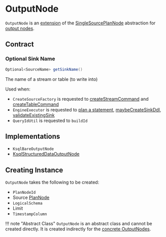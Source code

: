 # OutputNode

`OutputNode` is an [extension](#contract) of the [SingleSourcePlanNode](SingleSourcePlanNode.md) abstraction for [output nodes](#implementations).

## Contract

### <span id="getSinkName"> Optional Sink Name

```java
Optional<SourceName> getSinkName()
```

The name of a stream or table (to write into)

Used when:

* `CreateSourceFactory` is requested to [createStreamCommand](CreateSourceFactory.md#createStreamCommand) and [createTableCommand](CreateSourceFactory.md#createTableCommand)
* `EngineExecutor` is requested to [plan a statement](EngineExecutor.md#plan), [maybeCreateSinkDdl](EngineExecutor.md#maybeCreateSinkDdl), [validateExistingSink](EngineExecutor.md#validateExistingSink)
* `QueryIdUtil` is requested to `buildId`

## Implementations

* `KsqlBareOutputNode`
* [KsqlStructuredDataOutputNode](KsqlStructuredDataOutputNode.md)

## Creating Instance

`OutputNode` takes the following to be created:

* <span id="id"> `PlanNodeId`
* <span id="source"> Source [PlanNode](PlanNode.md)
* <span id="schema"> `LogicalSchema`
* <span id="limit"> Limit
* <span id="timestampColumn"> `TimestampColumn`

!!! note "Abstract Class"
    `OutputNode` is an abstract class and cannot be created directly. It is created indirectly for the [concrete OutputNodes](#implementations).
